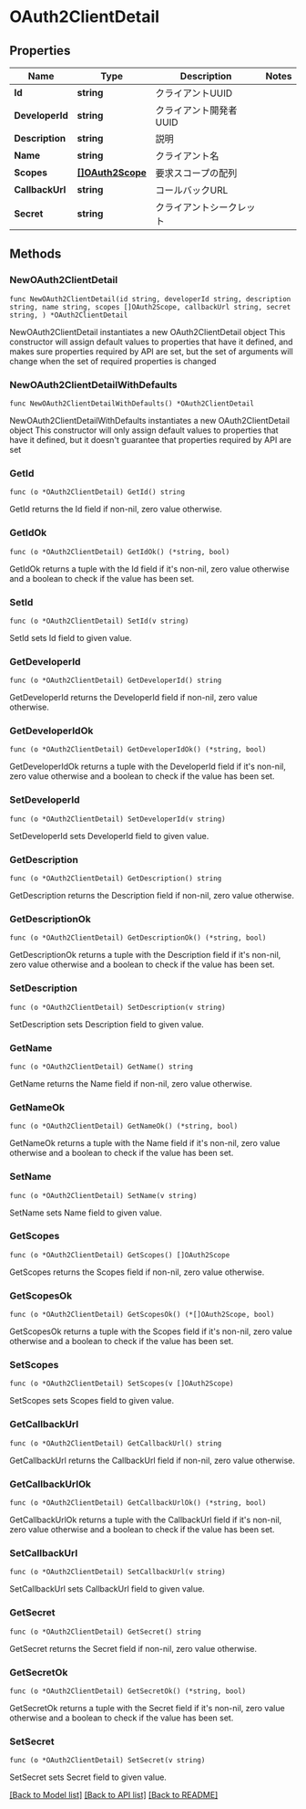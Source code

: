 # OAuth2ClientDetail

## Properties

Name | Type | Description | Notes
------------ | ------------- | ------------- | -------------
**Id** | **string** | クライアントUUID | 
**DeveloperId** | **string** | クライアント開発者UUID | 
**Description** | **string** | 説明 | 
**Name** | **string** | クライアント名 | 
**Scopes** | [**[]OAuth2Scope**](OAuth2Scope.md) | 要求スコープの配列 | 
**CallbackUrl** | **string** | コールバックURL | 
**Secret** | **string** | クライアントシークレット | 

## Methods

### NewOAuth2ClientDetail

`func NewOAuth2ClientDetail(id string, developerId string, description string, name string, scopes []OAuth2Scope, callbackUrl string, secret string, ) *OAuth2ClientDetail`

NewOAuth2ClientDetail instantiates a new OAuth2ClientDetail object
This constructor will assign default values to properties that have it defined,
and makes sure properties required by API are set, but the set of arguments
will change when the set of required properties is changed

### NewOAuth2ClientDetailWithDefaults

`func NewOAuth2ClientDetailWithDefaults() *OAuth2ClientDetail`

NewOAuth2ClientDetailWithDefaults instantiates a new OAuth2ClientDetail object
This constructor will only assign default values to properties that have it defined,
but it doesn't guarantee that properties required by API are set

### GetId

`func (o *OAuth2ClientDetail) GetId() string`

GetId returns the Id field if non-nil, zero value otherwise.

### GetIdOk

`func (o *OAuth2ClientDetail) GetIdOk() (*string, bool)`

GetIdOk returns a tuple with the Id field if it's non-nil, zero value otherwise
and a boolean to check if the value has been set.

### SetId

`func (o *OAuth2ClientDetail) SetId(v string)`

SetId sets Id field to given value.


### GetDeveloperId

`func (o *OAuth2ClientDetail) GetDeveloperId() string`

GetDeveloperId returns the DeveloperId field if non-nil, zero value otherwise.

### GetDeveloperIdOk

`func (o *OAuth2ClientDetail) GetDeveloperIdOk() (*string, bool)`

GetDeveloperIdOk returns a tuple with the DeveloperId field if it's non-nil, zero value otherwise
and a boolean to check if the value has been set.

### SetDeveloperId

`func (o *OAuth2ClientDetail) SetDeveloperId(v string)`

SetDeveloperId sets DeveloperId field to given value.


### GetDescription

`func (o *OAuth2ClientDetail) GetDescription() string`

GetDescription returns the Description field if non-nil, zero value otherwise.

### GetDescriptionOk

`func (o *OAuth2ClientDetail) GetDescriptionOk() (*string, bool)`

GetDescriptionOk returns a tuple with the Description field if it's non-nil, zero value otherwise
and a boolean to check if the value has been set.

### SetDescription

`func (o *OAuth2ClientDetail) SetDescription(v string)`

SetDescription sets Description field to given value.


### GetName

`func (o *OAuth2ClientDetail) GetName() string`

GetName returns the Name field if non-nil, zero value otherwise.

### GetNameOk

`func (o *OAuth2ClientDetail) GetNameOk() (*string, bool)`

GetNameOk returns a tuple with the Name field if it's non-nil, zero value otherwise
and a boolean to check if the value has been set.

### SetName

`func (o *OAuth2ClientDetail) SetName(v string)`

SetName sets Name field to given value.


### GetScopes

`func (o *OAuth2ClientDetail) GetScopes() []OAuth2Scope`

GetScopes returns the Scopes field if non-nil, zero value otherwise.

### GetScopesOk

`func (o *OAuth2ClientDetail) GetScopesOk() (*[]OAuth2Scope, bool)`

GetScopesOk returns a tuple with the Scopes field if it's non-nil, zero value otherwise
and a boolean to check if the value has been set.

### SetScopes

`func (o *OAuth2ClientDetail) SetScopes(v []OAuth2Scope)`

SetScopes sets Scopes field to given value.


### GetCallbackUrl

`func (o *OAuth2ClientDetail) GetCallbackUrl() string`

GetCallbackUrl returns the CallbackUrl field if non-nil, zero value otherwise.

### GetCallbackUrlOk

`func (o *OAuth2ClientDetail) GetCallbackUrlOk() (*string, bool)`

GetCallbackUrlOk returns a tuple with the CallbackUrl field if it's non-nil, zero value otherwise
and a boolean to check if the value has been set.

### SetCallbackUrl

`func (o *OAuth2ClientDetail) SetCallbackUrl(v string)`

SetCallbackUrl sets CallbackUrl field to given value.


### GetSecret

`func (o *OAuth2ClientDetail) GetSecret() string`

GetSecret returns the Secret field if non-nil, zero value otherwise.

### GetSecretOk

`func (o *OAuth2ClientDetail) GetSecretOk() (*string, bool)`

GetSecretOk returns a tuple with the Secret field if it's non-nil, zero value otherwise
and a boolean to check if the value has been set.

### SetSecret

`func (o *OAuth2ClientDetail) SetSecret(v string)`

SetSecret sets Secret field to given value.



[[Back to Model list]](../README.md#documentation-for-models) [[Back to API list]](../README.md#documentation-for-api-endpoints) [[Back to README]](../README.md)


